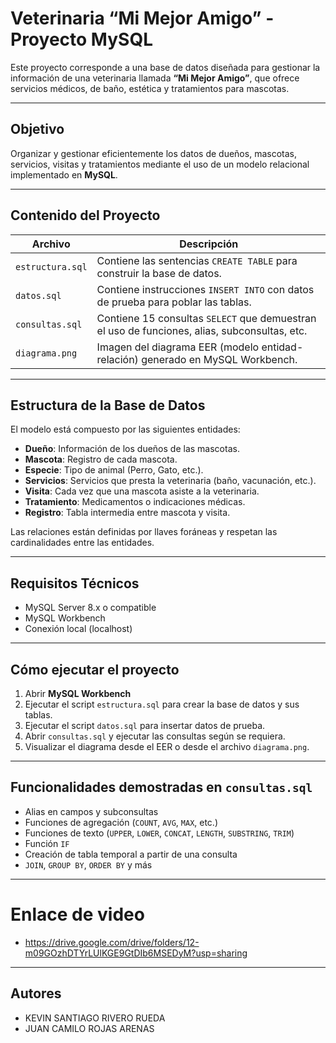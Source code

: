 # Veterinaria “Mi Mejor Amigo” - Proyecto MySQL

Este proyecto corresponde a una base de datos diseñada para gestionar la información de una veterinaria llamada **“Mi Mejor Amigo”**, que ofrece servicios médicos, de baño, estética y tratamientos para mascotas.

---

## Objetivo

Organizar y gestionar eficientemente los datos de dueños, mascotas, servicios, visitas y tratamientos mediante el uso de un modelo relacional implementado en **MySQL**.

---

## Contenido del Proyecto

| Archivo          | Descripción                                                              |
|------------------|--------------------------------------------------------------------------|
| `estructura.sql` | Contiene las sentencias `CREATE TABLE` para construir la base de datos. |
| `datos.sql`      | Contiene instrucciones `INSERT INTO` con datos de prueba para poblar las tablas. |
| `consultas.sql`  | Contiene 15 consultas `SELECT` que demuestran el uso de funciones, alias, subconsultas, etc. |
| `diagrama.png`   | Imagen del diagrama EER (modelo entidad-relación) generado en MySQL Workbench. |

---

## Estructura de la Base de Datos

El modelo está compuesto por las siguientes entidades:

- **Dueño**: Información de los dueños de las mascotas.
- **Mascota**: Registro de cada mascota.
- **Especie**: Tipo de animal (Perro, Gato, etc.).
- **Servicios**: Servicios que presta la veterinaria (baño, vacunación, etc.).
- **Visita**: Cada vez que una mascota asiste a la veterinaria.
- **Tratamiento**: Medicamentos o indicaciones médicas.
- **Registro**: Tabla intermedia entre mascota y visita.

Las relaciones están definidas por llaves foráneas y respetan las cardinalidades entre las entidades.

---

## Requisitos Técnicos

- MySQL Server 8.x o compatible
- MySQL Workbench
- Conexión local (localhost)

---

## Cómo ejecutar el proyecto

1. Abrir **MySQL Workbench**
2. Ejecutar el script `estructura.sql` para crear la base de datos y sus tablas.
3. Ejecutar el script `datos.sql` para insertar datos de prueba.
4. Abrir `consultas.sql` y ejecutar las consultas según se requiera.
5. Visualizar el diagrama desde el EER o desde el archivo `diagrama.png`.

---

## Funcionalidades demostradas en `consultas.sql`

- Alias en campos y subconsultas
- Funciones de agregación (`COUNT`, `AVG`, `MAX`, etc.)
- Funciones de texto (`UPPER`, `LOWER`, `CONCAT`, `LENGTH`, `SUBSTRING`, `TRIM`)
- Función `IF`
- Creación de tabla temporal a partir de una consulta
- `JOIN`, `GROUP BY`, `ORDER BY` y más

---
# Enlace de video
- https://drive.google.com/drive/folders/12-m09GOzhDTYrLUlKGE9GtDIb6MSEDyM?usp=sharing
---

## Autores

- KEVIN SANTIAGO RIVERO RUEDA 
- JUAN CAMILO ROJAS ARENAS
